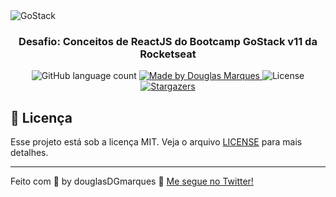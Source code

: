 <img alt="GoStack" src="https://storage.googleapis.com/golden-wind/bootcamp-gostack/header-desafios.png" />

<h3 align="center">
  Desafio: Conceitos de ReactJS do Bootcamp GoStack v11 da Rocketseat
</h3>

<p align="center">
  <img alt="GitHub language count" src="https://img.shields.io/github/languages/count/Douglas-Marques/gostack11-conceitos-reactjs?color=%2304D361">

  <a href="https://www.linkedin.com/in/douglasDGmarques">
    <img alt="Made by Douglas Marques" src="https://img.shields.io/badge/made%20by-douglasDGmarques-%2304D361">
  </a>

  <img alt="License" src="https://img.shields.io/badge/license-MIT-%2304D361">

  <a href="https://github.com/Douglas-Marques/gostack11-conceitos-reactjs/stargazers">
    <img alt="Stargazers" src="https://img.shields.io/github/stars/Douglas-Marques/gostack11-conceitos-reactjs?style=social">
  </a>
</p>

## :memo: Licença

Esse projeto está sob a licença MIT. Veja o arquivo [LICENSE](LICENSE) para mais detalhes.

---

Feito com 💜 by douglasDGmarques :wave: [Me segue no Twitter!](https://twitter.com/DouglazMarquez)
